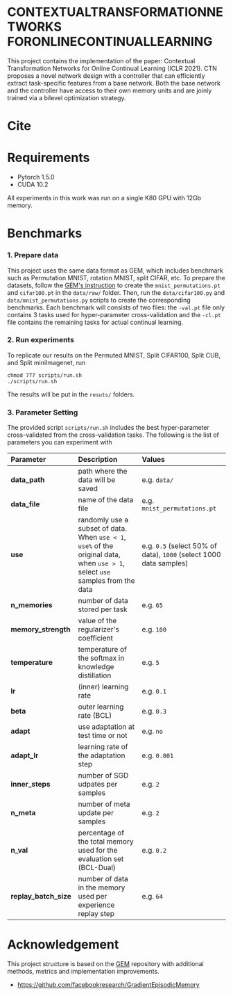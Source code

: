 # CONTEXTUALTRANSFORMATIONNETWORKS FORONLINECONTINUALLEARNING

This project contains the implementation of the paper: Contextual Transformation Networks for Online Continual Learning (ICLR 2021). 
CTN proposes a novel network design with a controller that can efficiently extract task-specific features from a base network. Both the base network and the controller have access to their own memory units and are joinly trained via a bilevel optimization strategy.

# Cite


# Requirements
- Pytorch 1.5.0
- CUDA 10.2

All experiments in this work was run on a single K80 GPU with 12Gb memory.

# Benchmarks
### 1. Prepare data
This project uses the same data format as GEM, which includes benchmark such as Permutation MNIST, rotation MNIST, split CIFAR, etc.
To prepare the datasets, follow the [GEM's instruction](https://github.com/facebookresearch/GradientEpisodicMemory) to create the `mnist_permutations.pt` and `cifar100.pt` in the `data/raw/` folder.
Then, run the `data/cifar100.py` and `data/mnist_permutations.py` scripts to create the corresponding benchmarks. Each benchmark will consists of two files: the `-val.pt` file only contains 3 tasks used for hyper-parameter cross-validation and the `-cl.pt` file contains the remaining tasks for actual continual learning.

### 2. Run experiments
To replicate our results on the Permuted MNIST, Split CIFAR100, Split CUB, and Split miniImagenet, run
```
chmod 777 scripts/run.sh
./scripts/run.sh
```

The results will be put in the `resuts/` folders.

### 3. Parameter Setting
The provided script `scripts/run.sh` includes the best hyper-parameter cross-validated from the cross-validation tasks. The following is the list of parameters you can experiment with

| Parameter           | Description                                                  | Values |
| :------------------ | :----------------------------------------------------------- | :-------------------------------------------------------- |
| **data_path** | path where the data will be saved | e.g. `data/` |
| **data_file** | name of the data file | e.g. `mnist_permutations.pt` |
| **use** | randomly use a subset of data. When `use < 1`, `use%` of the original data, when `use > 1`, select `use` samples from the data | e.g. `0.5` (select 50% of data), `1000` (select 1000 data samples) |
|**n_memories**| number of data stored per task | e.g. `65` |
|**memory_strength**| value of the regularizer's coefficient | e.g. `100` |
|**temperature**| temperature of the softmax in knowledge distillation | e.g. `5`|
|**lr**| (inner) learning rate | e.g. `0.1` |
|**beta**| outer learning rate (BCL) | e.g. `0.3` |
|**adapt**|  use adaptation at test time or not | e.g. `no` | 
|**adapt_lr**| learning rate of the adaptation step | e.g. `0.001` | 
|**inner_steps**| number of SGD udpates per samples | e.g. `2` | 
|**n_meta**| number of meta update per samples | e.g. `2` |
|**n_val**| percentage of the total memory used for the evaluation set (BCL-Dual) | e.g. `0.2` | 
|**replay_batch_size**| number of data in the memory used per experience replay step | e.g. `64` | 

# Acknowledgement
This project structure is based on the [GEM](https://github.com/facebookresearch/GradientEpisodicMemory) repository with additional methods, metrics and implementation improvements. 
* https://github.com/facebookresearch/GradientEpisodicMemory
